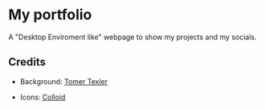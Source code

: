 # My portfolio

A "Desktop Enviroment like" webpage to show my projects and my socials.

## Credits

- Background: [Tomer Texler](https://unsplash.com/it/@coldfather)

- Icons: [Colloid](https://github.com/vinceliuice/Colloid-icon-theme)
